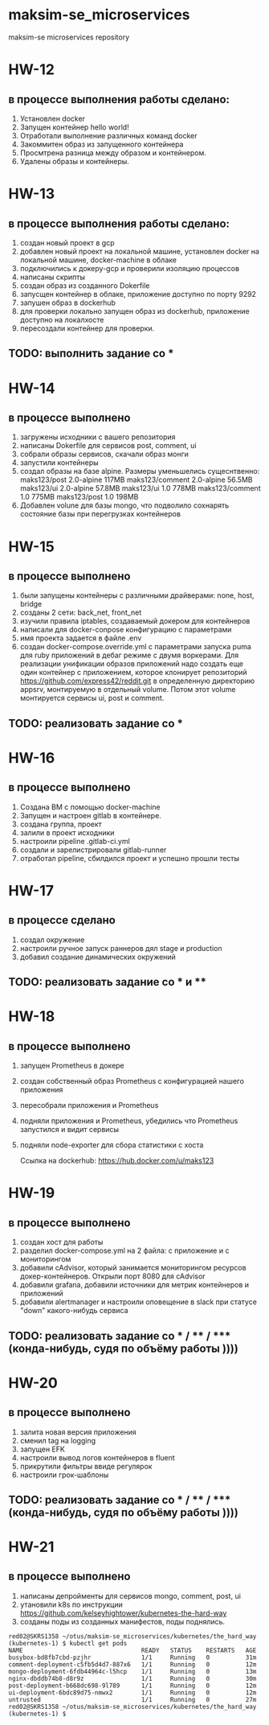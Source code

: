# maksim-se_microservices
maksim-se microservices repository

# HW-12
## в процессе выполнения работы сделано:
1. Установлен docker
2. Запущен контейнер hello world!
3. Отработали выполнение различных команд docker
4. Закоммитен образ из запущенного контейнера
5. Просмтрена разница между образом и контейнером.
6. Удалены образы и контейнеры.


# HW-13
## в процессе выполнения работы сделано:
1. создан новый проект в gcp
2. добавлен новый проект на локальной машине, установлен docker на локальной машине, docker-machine в облаке
3. подключились к докеру-gcp и проверили изоляцию процессов
4. написаны скрипты
5. создан образ из созданного Dokerfile
6. запусщен контейнер в облаке, приложение доступно по порту 9292
7. запушен образ в dockerhub
8. для проверки локально запущен образ из dockerhub, приложение доступно на локалхосте
9. пересоздали контейнер для проверки.

## TODO: выполнить задание со *

# HW-14
## в процессе выполнено
1. загружены исходники с вашего репозитория
2. написаны Dokerfile для сервисов post, comment, ui
3. собрали образы сервисов, скачали образ монги
4. запустили контейнеры
5. создал образы на базе alpine. Размеры уменьшелись сущеснтвенно:
   maks123/post          2.0-alpine          117MB
   maks123/comment       2.0-alpine          56.5MB
   maks123/ui            2.0-alpine          57.8MB
   maks123/ui            1.0                 778MB
   maks123/comment       1.0                 775MB
   maks123/post          1.0                 198MB
6. Добавлен volune для базы mongo, что подволило сохнарять состояние базы при перегрузках контейнеров

# HW-15
## в процессе выполнено
1. были запущены контейнеры с различными драйверами: none, host, bridge
2. созданы 2 сети: back_net, front_net
3. изучили правила iptables, создаваемый докером для контейнеров
4. написали для docker-conpose конфигурацию с параметрами
5. имя проекта задается в файле .env
6. создан docker-compose.override.yml с параметрами запуска puma для ruby приложений в дебаг режиме с двумя воркерами.  Для реализации унификации образов приложений надо создать еще один контейнер с приложением, которое клонирует репозиторий https://github.com/express42/reddit.git в определенную директорию appsrv, монтируемую в отдельный volume. Потом этот volume монтируется сервисы ui, post и comment.
## TODO: реализовать задание со *

# HW-16
## в процессе выполнено
1. Создана ВМ с помощью docker-machine
2. Запущен и настроен gitlab в контейнере.
3. создана группа, проект
4. залили в проект исходники
5. настроили pipeline .gitlab-ci.yml
6. создали и зарелистрировали gitlab-runner
7. отработал pipeline, сбилдился проект и успешно прошли тесты

# HW-17
## в процессе сделано
1. создал окружение
2. настроили ручное запуск раннеров дял stage и production
3. добавил создание динамических окружений

## TODO: реализовать задание со * и **

# HW-18
## в процессе выполнено
1. запущен Prometheus в докере
2. создан собственный образ Prometheus с конфигурацией нашего приложения
3. пересобрали приложения и Prometheus 
4. подняли приложения и Prometheus, убедились что Prometheus запустился и видит сервисы
5. подняли node-exporter для сбора статистики с хоста

   Ссылка на dockerhub: https://hub.docker.com/u/maks123

# HW-19
## в процессе выполнено
1. создан хост для работы
2. разделил docker-compose.yml на 2 файла: с приложение и с мониторингом
3. добавили cAdvisor, который занимается мониторингом ресурсов докер-контейнеров. Открыли порт 8080 для cAdvisor
4. добавили grafana, добавили источники для метрик контейнеров и приложений
5. добавили alertmanager и настроили оповещение в slack при статусе "down" какого-нибудь сервиса

## TODO: реализовать задание со * / ** / *** (конда-нибудь, судя по объёму работы ))))
 
# HW-20
## в процессе выполнено
1. залита новая версия приложения
2. сменил tag на logging
3. запущен EFK
4. настроили вывод логов контейнеров в fluent
5. прикрутили фильтры ввиде регулярок
6. настроили грок-шаблоны

## TODO: реализовать задание со * / ** / *** (конда-нибудь, судя по объёму работы ))))

# HW-21
## в процессе выполнено
1. написаны депройменты для сервисов mongo, comment, post, ui
2. утановили k8s по инструкции https://github.com/kelseyhightower/kubernetes-the-hard-way 
3. созданы поды из созданных манифестов, поды поднялись.
```
red02@SKRS1358 ~/otus/maksim-se_microservices/kubernetes/the_hard_way (kubernetes-1) $ kubectl get pods
NAME                                 READY   STATUS    RESTARTS   AGE
busybox-bd8fb7cbd-pzjhr              1/1     Running   0          31m
comment-deployment-c5fb5d4d7-887x6   1/1     Running   0          12m
mongo-deployment-6fdb44964c-l5hcp    1/1     Running   0          13m
nginx-dbddb74b8-d8r9z                1/1     Running   0          30m
post-deployment-b668dc698-9l789      1/1     Running   0          12m
ui-deployment-6bdc89d75-nmwx2        1/1     Running   0          12m
untrusted                            1/1     Running   0          27m
red02@SKRS1358 ~/otus/maksim-se_microservices/kubernetes/the_hard_way (kubernetes-1) $
```

